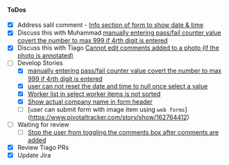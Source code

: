 #### ToDos

- [x] Address salil comment - [Info section of form to show date & time](https://www.pivotaltracker.com/story/show/162769215/comments/197843465)
- [x] Discuss this with Muhammad [manually entering pass/fail counter value covert the number to max 999 if 4rth digit is entered](https://www.pivotaltracker.com/story/show/162804618)
- [x] Discuss this with Tiago [Cannot edit comments added to a photo (if the photo is annotated)](https://www.pivotaltracker.com/story/show/162775495)
- [ ] Develop Stories
  - [x] [manually entering pass/fail counter value covert the number to max 999 if 4rth digit is entered](https://www.pivotaltracker.com/story/show/162804618)
  - [x] [user can not reset the date and time to null once select a value](https://www.pivotaltracker.com/story/show/162805422)
  - [x] [Worker list in select worker items is not sorted](https://www.pivotaltracker.com/story/show/162720254)
  - [x] [Show actual company name in form header](https://www.pivotaltracker.com/story/show/162719873)
  - [ ] [user can submit form with image item using `web forms`]
  (https://www.pivotaltracker.com/story/show/162764412)
- [ ] Waiting for review
  - [ ] [Stop the user from toggling the comments box after comments are added](https://www.pivotaltracker.com/story/show/162719826)
- [x] Review Tiago PRs
- [x] Update Jira